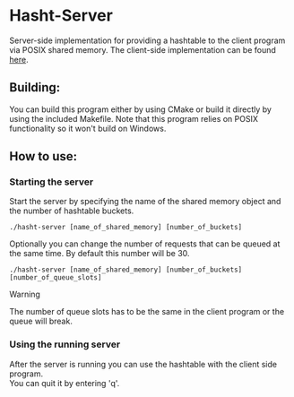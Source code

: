 # Hasht-Server

Server-side implementation for providing a hashtable to the client program via POSIX shared memory.
The client-side implementation can be found [here](https://github.com/corvulpex/hasht-client).

## Building:

You can build this program either by using CMake or build it directly by using the included Makefile.
Note that this program relies on POSIX functionality so it won't build on Windows. 

## How to use:

### Starting the server

Start the server by specifying the name of the shared memory object and the number of hashtable buckets.
```
./hasht-server [name_of_shared_memory] [number_of_buckets]
```

Optionally you can change the number of requests that can be queued at the same time. By default this number will be 30.
```
./hasht-server [name_of_shared_memory] [number_of_buckets] [number_of_queue_slots]
```
> [!WARNING]
> The number of queue slots has to be the same in the client program or the queue will break.

### Using the running server

After the server is running you can use the hashtable with the client side program.<br>
You can quit it by entering 'q'.

